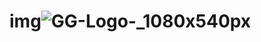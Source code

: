 # img![GG-Logo-_1080x540px](https://github.com/user-attachments/assets/c4b7a247-ddf1-498e-a87f-f66a3850b926)
